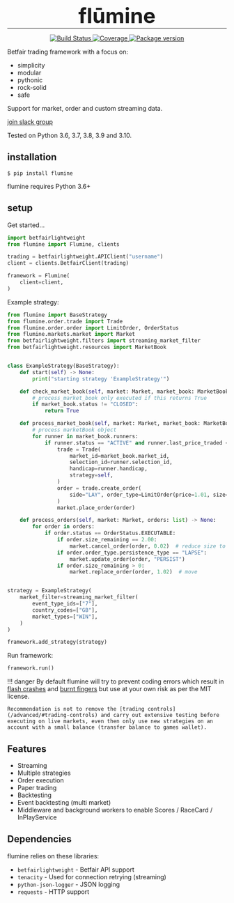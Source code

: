 <h1 align="center" style="font-size: 3rem; margin: -15px 0">
flūmine
</h1>

---

<div align="center">
<p>
<a href="https://github.com/liampauling/flumine/actions?query=workflow%3Atest">
    <img src="https://github.com/liampauling/flumine/workflows/test/badge.svg" alt="Build Status">
</a>
<a href="https://coveralls.io/github/liampauling/flumine?branch=master">
    <img src="https://coveralls.io/repos/github/liampauling/flumine/badge.svg?branch=master" alt="Coverage">
</a>
<a href="https://pypi.python.org/pypi/flumine">
    <img src="https://badge.fury.io/py/flumine.svg" alt="Package version">
</a>
</p>
</div>

Betfair trading framework with a focus on:

- simplicity
- modular
- pythonic
- rock-solid
- safe

Support for market, order and custom streaming data.

[join slack group](https://betfairlightweight.herokuapp.com)

Tested on Python 3.6, 3.7, 3.8, 3.9 and 3.10.

## installation

```
$ pip install flumine
```

flumine requires Python 3.6+

## setup

Get started...

```python
import betfairlightweight
from flumine import Flumine, clients

trading = betfairlightweight.APIClient("username")
client = clients.BetfairClient(trading)

framework = Flumine(
    client=client,
)
```

Example strategy:

```python
from flumine import BaseStrategy
from flumine.order.trade import Trade
from flumine.order.order import LimitOrder, OrderStatus
from flumine.markets.market import Market
from betfairlightweight.filters import streaming_market_filter
from betfairlightweight.resources import MarketBook


class ExampleStrategy(BaseStrategy):
    def start(self) -> None:
        print("starting strategy 'ExampleStrategy'")

    def check_market_book(self, market: Market, market_book: MarketBook) -> bool:
        # process_market_book only executed if this returns True
        if market_book.status != "CLOSED":
            return True

    def process_market_book(self, market: Market, market_book: MarketBook) -> None:
        # process marketBook object
        for runner in market_book.runners:
            if runner.status == "ACTIVE" and runner.last_price_traded < 1.5:
                trade = Trade(
                    market_id=market_book.market_id,
                    selection_id=runner.selection_id,
                    handicap=runner.handicap,
                    strategy=self,
                )
                order = trade.create_order(
                    side="LAY", order_type=LimitOrder(price=1.01, size=2.00)
                )
                market.place_order(order)

    def process_orders(self, market: Market, orders: list) -> None:
        for order in orders:
            if order.status == OrderStatus.EXECUTABLE:
                if order.size_remaining == 2.00:
                    market.cancel_order(order, 0.02)  # reduce size to 1.98
                if order.order_type.persistence_type == "LAPSE":
                    market.update_order(order, "PERSIST")
                if order.size_remaining > 0:
                    market.replace_order(order, 1.02)  # move


strategy = ExampleStrategy(
    market_filter=streaming_market_filter(
        event_type_ids=["7"],
        country_codes=["GB"],
        market_types=["WIN"],
    )
)

framework.add_strategy(strategy)
```

Run framework:

```python
framework.run()
```

!!! danger
    By default flumine will try to prevent coding errors which result in [flash crashes](https://en.wikipedia.org/wiki/Flash_crash) and [burnt fingers](https://www.betangel.com/forum/viewtopic.php?f=5&t=2458) but use at your own risk as per the MIT license.
    
    Recommendation is not to remove the [trading controls](/advanced/#trading-controls) and carry out extensive testing before executing on live markets, even then only use new strategies on an account with a small balance (transfer balance to games wallet).

## Features

- Streaming
- Multiple strategies
- Order execution
- Paper trading
- Backtesting
- Event backtesting (multi market)
- Middleware and background workers to enable Scores / RaceCard / InPlayService

## Dependencies

flumine relies on these libraries:

* `betfairlightweight` - Betfair API support
* `tenacity` - Used for connection retrying (streaming)
* `python-json-logger` - JSON logging
* `requests` - HTTP support
